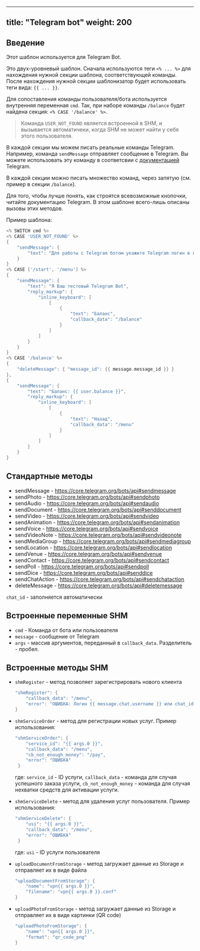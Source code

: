 
---
title: "Telegram bot"
weight: 200
---

## Введение

Этот шаблон используется для Telegram Bot.

Это двух-уровневый шаблон. Сначала используются теги `<% ... %>` для нахождения
нужной секции шаблона, соответствующей команды. После нахождения нужной секции
шаблонизатор будет использовать теги вида: `{{ ... }}`.

Для сопоставления команды пользователя/бота используется внутренняя переменная `cmd`.
Так, при наборе команды `/balance` будет найдена секция: ```<% CASE '/balance' %>```.

> Команда `USER_NOT_FOUND` является встроенной в SHM, и вызывается автоматичеки, когда SHM не может найти у себя этого пользователя.

В каждой секции мы можем писать реальные команды Telegram. Например, команда `sendMessage` отправляет сообщение в Telegram.
Вы можете использовать эту команду в соответсвии с [документацией](https://core.telegram.org/bots/api#sendmessage) Telegram.

В каждой секции можно писать множество команд, через запятую (см. пример в секции `/balance`).

Для того, чтобы лучше понять, как строятся всевозможные кнопочки, читайте документацию Telegram. В этом шаблоне всего-лишь описаны вызовы этих методов.

Пример шаблона:

```go
<% SWITCH cmd %>
<% CASE 'USER_NOT_FOUND' %>
{
    "sendMessage": {
        "text": "Для работы с Telegram ботом укажите Telegram логин в профиле личного кабинета"
    }
}
<% CASE ['/start', '/menu'] %>
{
    "sendMessage": {
        "text": "Я Ваш тестовый Telegram Bot",
        "reply_markup": {
            "inline_keyboard": [
                [
                    {
                        "text": "Баланс",
                        "callback_data": "/balance"
                    }
                ]
            ]
        }
    }
}
<% CASE '/balance' %>
{
    "deleteMessage": { "message_id": {{ message.message_id }} }
},
{
    "sendMessage": {
        "text": "Баланс: {{ user.balance }}",
        "reply_markup": {
            "inline_keyboard": [
                [
                    {
                        "text": "Назад",
                        "callback_data": "/menu"
                    }
                ]
            ]
        }
    }
}
```

## Стандартные методы

- sendMessage - https://core.telegram.org/bots/api#sendmessage
- sendPhoto - https://core.telegram.org/bots/api#sendphoto
- sendAudio - https://core.telegram.org/bots/api#sendaudio
- sendDocument - https://core.telegram.org/bots/api#senddocument
- sendVideo - https://core.telegram.org/bots/api#sendvideo
- sendAnimation - https://core.telegram.org/bots/api#sendanimation
- sendVoice - https://core.telegram.org/bots/api#sendvoice
- sendVideoNote - https://core.telegram.org/bots/api#sendvideonote
- sendMediaGroup - https://core.telegram.org/bots/api#sendmediagroup
- sendLocation - https://core.telegram.org/bots/api#sendlocation
- sendVenue - https://core.telegram.org/bots/api#sendvenue
- sendContact - https://core.telegram.org/bots/api#sendcontact
- sendPoll - https://core.telegram.org/bots/api#sendpoll
- sendDice - https://core.telegram.org/bots/api#senddice
- sendChatAction - https://core.telegram.org/bots/api#sendchataction
- deleteMessage - https://core.telegram.org/bots/api#deletemessage

`chat_id` - заполняется автоматически

## Встроенные переменные SHM
- `cmd` - Команда от бота или пользователя
- `message` - сообщение от Telegram
- `args` - массив аргументов, переданный в `callback_data`. Разделитель - пробел.

## Встроенные методы SHM

- `shmRegister` - метод позволяет зарегистрировать нового клиента
  ```go
  "shmRegister": {
      "callback_data": "/menu",
      "error": "ОШИБКА: Логин {{ message.chat.username }} или chat_id {{ message.chat.id }} уже существует"
  }
  ```

- `shmServiceOrder` - метод для регистрации новых услуг. Пример использования:
  ```go
  "shmServiceOrder": {
      "service_id": "{{ args.0 }}",
      "callback_data": "/menu",
      "cb_not_enough_money": "/pay",
      "error": "ОШИБКА"
   }
   ```
   где: `service_id` - ID услуги, `callback_data` - команда для случая успешного заказа услуги, `cb_not_enough_money` - команда для случая нехватки средств для активации услуги.

- `shmServiceDelete` - метод для удаления услуг пользователя. Пример использования:
  ```go
  "shmServiceDelete": {
      "usi": "{{ args.0 }}",
      "callback_data": "/menu",
      "error": "ОШИБКА"
   }
   ```
   где: `usi` - ID услуги пользователя

- `uploadDocumentFromStorage` - метод загружает данные из Storage и отправляет их в виде файла
  ```go
  "uploadDocumentFromStorage": {
      "name": "vpn{{ args.0 }}",
      "filename": "vpn{{ args.0 }}.conf"
  }
  ```

- `uploadPhotoFromStorage` - метод загружает данные из Storage и отправляет их в виде картинки (QR code)
  ```go
  "uploadPhotoFromStorage": {
      "name": "vpn{{ args.0 }}",
      "format": "qr_code_png"
  }
  ```

